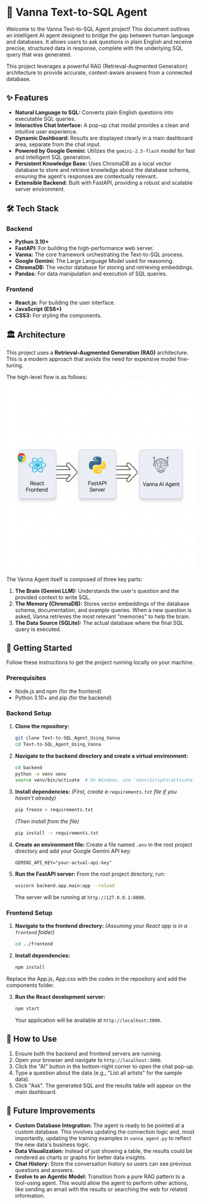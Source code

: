 # 🤖 Vanna Text-to-SQL Agent

Welcome to the Vanna Text-to-SQL Agent project\! This document outlines an intelligent AI agent designed to bridge the gap between human language and databases. It allows users to ask questions in plain English and receive precise, structured data in response, complete with the underlying SQL query that was generated.

This project leverages a powerful RAG (Retrieval-Augmented Generation) architecture to provide accurate, context-aware answers from a connected database.

## ✨ Features

  * **Natural Language to SQL:** Converts plain English questions into executable SQL queries.
  * **Interactive Chat Interface:** A pop-up chat modal provides a clean and intuitive user experience.
  * **Dynamic Dashboard:** Results are displayed clearly in a main dashboard area, separate from the chat input.
  * **Powered by Google Gemini:** Utilizes the `gemini-2.5-flash` model for fast and intelligent SQL generation.
  * **Persistent Knowledge Base:** Uses ChromaDB as a local vector database to store and retrieve knowledge about the database schema, ensuring the agent's responses are contextually relevant.
  * **Extensible Backend:** Built with FastAPI, providing a robust and scalable server environment.

## 🛠️ Tech Stack

### Backend

  * **Python 3.10+**
  * **FastAPI:** For building the high-performance web server.
  * **Vanna:** The core framework orchestrating the Text-to-SQL process.
  * **Google Gemini:** The Large Language Model used for reasoning.
  * **ChromaDB:** The vector database for storing and retrieving embeddings.
  * **Pandas:** For data manipulation and execution of SQL queries.

### Frontend

  * **React.js:** For building the user interface.
  * **JavaScript (ES6+)**
  * **CSS3:** For styling the components.

## 🏛️ Architecture

This project uses a **Retrieval-Augmented Generation (RAG)** architecture. This is a modern approach that avoids the need for expensive model fine-tuning.

The high-level flow is as follows:
![Architecture Diagram](backend/data/architecture.jpg)

The Vanna Agent itself is composed of three key parts:

1.  **The Brain (Gemini LLM):** Understands the user's question and the provided context to write SQL.
2.  **The Memory (ChromaDB):** Stores vector embeddings of the database schema, documentation, and example queries. When a new question is asked, Vanna retrieves the most relevant "memories" to help the brain.
3.  **The Data Source (SQLite):** The actual database where the final SQL query is executed.

## 🚀 Getting Started

Follow these instructions to get the project running locally on your machine.

### Prerequisites

  * Node.js and npm (for the frontend)
  * Python 3.10+ and pip (for the backend)

### Backend Setup

1.  **Clone the repository:**

    ```bash
    git clone Text-to-SQL_Agent_Using_Vanna
    cd Text-to-SQL_Agent_Using_Vanna
    ```

2.  **Navigate to the backend directory and create a virtual environment:**

    ```bash
    cd backend
    python -m venv venv
    source venv/bin/activate  # On Windows, use `venv\Scripts\activate`
    ```

3.  **Install dependencies:**
    *(First, create a `requirements.txt` file if you haven't already)*

    ```bash
    pip freeze > requirements.txt
    ```

    *(Then install from the file)*

    ```bash
    pip install -r requirements.txt
    ```

4.  **Create an environment file:**
    Create a file named `.env` in the root project directory and add your Google Gemini API key:

    ```
    GEMINI_API_KEY="your-actual-api-key"
    ```

5.  **Run the FastAPI server:**
    From the root project directory, run:

    ```bash
    uvicorn backend.app.main:app --reload
    ```

    The server will be running at `http://127.0.0.1:8000`.

### Frontend Setup

1.  **Navigate to the frontend directory:**
    *(Assuming your React app is in a `frontend` folder)*

    ```bash
    cd ../frontend 
    ```

2.  **Install dependencies:**

    ```bash
    npm install
    ```
Replace the App.js, App.css with the codes in the repository and add the components folder.

3.  **Run the React development server:**

    ```bash
    npm start
    ```

    Your application will be available at `http://localhost:3000`.

## 📖 How to Use

1.  Ensure both the backend and frontend servers are running.
2.  Open your browser and navigate to `http://localhost:3000`.
3.  Click the "AI" button in the bottom-right corner to open the chat pop-up.
4.  Type a question about the data (e.g., "List all artists" for the sample data).
5.  Click "Ask". The generated SQL and the results table will appear on the main dashboard.

## 🔮 Future Improvements

  * **Custom Database Integration:** The agent is ready to be pointed at a custom database. This involves updating the connection logic and, most importantly, updating the training examples in `vanna_agent.py` to reflect the new data's business logic.
  * **Data Visualization:** Instead of just showing a table, the results could be rendered as charts or graphs for better data insights.
  * **Chat History:** Store the conversation history so users can see previous questions and answers.
  * **Evolve to an Agentic Model:** Transition from a pure RAG pattern to a tool-using agent. This would allow the agent to perform other actions, like sending an email with the results or searching the web for related information.
